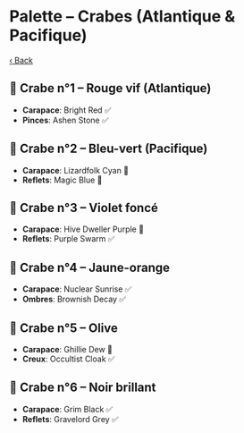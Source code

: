 # Palette – Crabes (Atlantique & Pacifique)

[‹ Back](../index.md)

## 🦀 Crabe n°1 – Rouge vif (Atlantique)

- **Carapace**: Bright Red ✅
- **Pinces**: Ashen Stone ✅

## 🦀 Crabe n°2 – Bleu-vert (Pacifique)

- **Carapace**: Lizardfolk Cyan 🛒
- **Reflets**: Magic Blue 🛒

## 🦀 Crabe n°3 – Violet foncé

- **Carapace**: Hive Dweller Purple 🛒
- **Reflets**: Purple Swarm ✅

## 🦀 Crabe n°4 – Jaune-orange

- **Carapace**: Nuclear Sunrise ✅
- **Ombres**: Brownish Decay ✅

## 🦀 Crabe n°5 – Olive

- **Carapace**: Ghillie Dew 🛒
- **Creux**: Occultist Cloak ✅

## 🦀 Crabe n°6 – Noir brillant

- **Carapace**: Grim Black ✅
- **Reflets**: Gravelord Grey ✅
